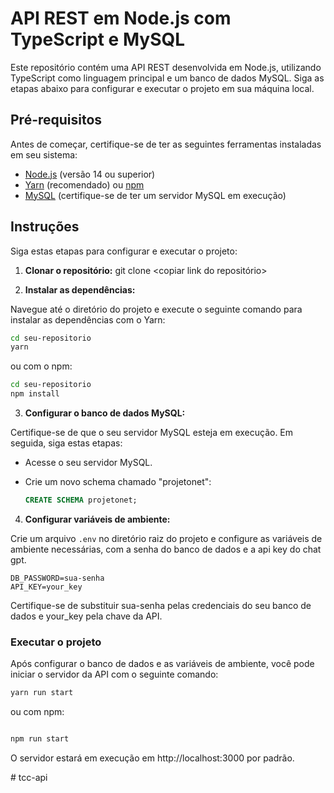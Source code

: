 # API REST em Node.js com TypeScript e MySQL

Este repositório contém uma API REST desenvolvida em Node.js, utilizando TypeScript como linguagem principal e um banco de dados MySQL. Siga as etapas abaixo para configurar e executar o projeto em sua máquina local.

## Pré-requisitos

Antes de começar, certifique-se de ter as seguintes ferramentas instaladas em seu sistema:

- [Node.js](https://nodejs.org/) (versão 14 ou superior)
- [Yarn](https://classic.yarnpkg.com/en/docs/install) (recomendado) ou [npm](https://www.npmjs.com/get-npm)
- [MySQL](https://dev.mysql.com/downloads/mysql/) (certifique-se de ter um servidor MySQL em execução)

## Instruções

Siga estas etapas para configurar e executar o projeto:

1. **Clonar o repositório:**
git clone <copiar link do repositório>

2. **Instalar as dependências:**

Navegue até o diretório do projeto e execute o seguinte comando para instalar as dependências com o Yarn:

```sh
cd seu-repositorio
yarn
```


ou com o npm:

```sh
cd seu-repositorio
npm install
```


3. **Configurar o banco de dados MySQL:**

Certifique-se de que o seu servidor MySQL esteja em execução. Em seguida, siga estas etapas:

- Acesse o seu servidor MySQL.
- Crie um novo schema chamado "projetonet":

  ```sql
  CREATE SCHEMA projetonet;
  ```

4. **Configurar variáveis de ambiente:**

Crie um arquivo `.env` no diretório raiz do projeto e configure as variáveis de ambiente necessárias, com a senha do banco de dados e a api key do chat gpt.  

```plaintext
DB_PASSWORD=sua-senha
API_KEY=your_key
```
Certifique-se de substituir  sua-senha pelas credenciais do seu banco de dados e your_key pela chave da API.

### Executar o projeto

Após configurar o banco de dados e as variáveis de ambiente, você pode iniciar o servidor da API com o seguinte comando:

```sh
yarn run start
```
ou com npm:
```sh

npm run start
```

O servidor estará em execução em http://localhost:3000 por padrão.





#   t c c - a p i  
 